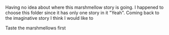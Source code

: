 
Having no idea about where this marshmellow story is going. I happened to choose this folder since it has 
only one story in it "Yeah". Coming back to the imaginative story I think I would like to 

Taste the marshmellows first 

